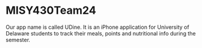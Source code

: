 MISY430Team24
=============

Our app name is called UDine. It is an iPhone application for University of Delaware students to track their meals, points and nutritional info during the semester. 
